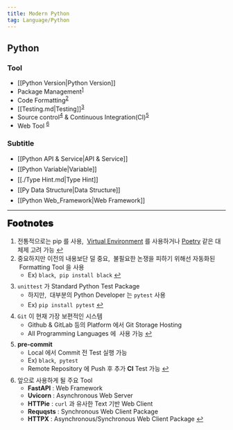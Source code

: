 ```yaml
---
title: Modern Python
tag: Language/Python
---
```


## Python

### Tool

- [[Python Version|Python Version]]
- Package Management<sup id="management-ref"><a href="#footnote-management">1</a></sup>
- Code Formatting<sup id="formatting-ref"><a href="#footnote-formatting">2</a></sup>
- [[Testing.md|Testing]]<sup id="testing-ref"><a href="#footnote-testing">3</a></sup>
- Source control<sup id="source-ref"><a href="#footnote-source">4</a></sup> & Continuous Integration(CI)<sup id="ci-ref"><a href="#footnote-ci">5</a></sup>
- Web Tool <sup id="tool-ref"><a href="#footnote-tool">6</a></sup>

### Subtitle

- [[Python API & Service|API & Service]] <p style='margin-top: 0.5em; margin-bottom: 0.5em;'></p>
- [[Python Variable|Variable]] <p style='margin-top: 0.5em; margin-bottom: 0.5em;'></p>
- [[./Type Hint.md|Type Hint]] <p style='margin-top: 0.5em; margin-bottom: 0.5em;'></p>
- [[Py Data Structure|Data Structure]] <p style='margin-top: 0.5em; margin-bottom: 0.5em;'></p>
- [[Python Web_Framework|Web Framework]]

---

<span style="display: block; font-size: 1.5em; margin-top: 0.83em; margin-bottom: 0.83em; margin-left: 0; margin-right: 0; font-weight: 900; text-shadow: 0px 0px 0.5px #000">Footnotes</span>

<ol>
  <li id="footnote-management">전통적으로는 pip 를 사용, &nbsp;<a href="Virtual.md">Virtual Environment</a> 를 사용하거나 <a href="Poetry.md">Poetry</a> 같은 대체제 고려 가능
    <a href="#management-ref" title="Return">↩</a>
  </li>
  <li id="footnote-formatting">중요하지만 이전의 내용보단 덜 중요, &nbsp;불필요한 논쟁을 피하기 위해선 자동화된 &nbsp;Formatting Tool 을 사용
    <ul>
      <li style='margin-bottom: 0.35em'>Ex) <code>black</code><sup><a href="https://black.readthedocs.io"></a></sup>, &nbsp;<code>pip install black</code>
        <a href="#formatting-ref" title="Return">↩</a>
      </li>
    </ul>
  </li>
  <p style='margin-top: 0.5em; margin-bottom: 0.5em'></p>
  <li id="footnote-testing"><code>unittest</code> 가 Standard Python Test Package
    <ul>
      <li style='margin-bottom: 0.35em'>하지만, &nbsp;대부분의 Python Developer 는 <code>pytest</code><sup><a href="https://docs.pytest.org"></a></sup> 사용</li>
      <li style='margin-bottom: 0.35em'>Ex) <code>pip install pytest</code>
        <a href="#testing-ref" title="Return">↩</a>
      </li>
    </ul>
  </li>
  <p style='margin-top: 0.5em; margin-bottom: 0.5em'></p>
  <li id="footnote-source"><code>Git</code> 이 현재 가장 보편적인 시스템
    <ul>
      <li>Github & GitLab 등의 Platform 에서 Git Storage Hosting</li>
      <li>All Programming Languages 에 &nbsp;사용 가능
        <a href="#source-ref" title="Return">↩</a>
      </li>
    </ul>
  </li>
  <p style='margin-top: 0.5em; margin-bottom: 0.5em'></p>
  <li id="footnote-ci"><b>pre-commit</b>
    <ul>
      <li>Local 에서 Commit 전 Test 실행 가능</li>
      <li>Ex) <code>black</code>, &nbsp;<code>pytest</code></li>
      <li>Remote Repository 에 Push 후 추가 <b>CI</b> Test 가능
        <a href="#ci-ref" title="Return">↩</a>
      </li>
    </ul>
  </li>
  <p style='margin-top: 0.5em; margin-bottom: 0.5em'></p>
  <li id="footnote-tool">앞으로 사용하게 될 주요 Tool
    <ul>
      <li><b>FastAPI</b> : Web Framework</li>
      <li><b>Uvicorn</b> : Asynchronous Web Server</li>
      <li><b>HTTPie</b> : <code>curl</code> 과 유사한 Text 기반 Web Client</li>
      <li><b>Requqsts</b> : Synchronous Web Client Package</li>
      <li><b>HTTPX</b> : Asynchronous/Synchronous Web Client Package
        <a href="#tool-ref" title="Return">↩</a>
      </li>
    </ul>
  </li>
</ol>
